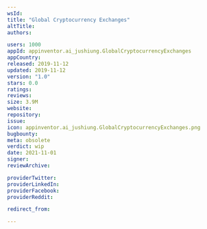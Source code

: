 ```yaml
---
wsId: 
title: "Global Cryptocurrency Exchanges"
altTitle: 
authors:

users: 1000
appId: appinventor.ai_jushiung.GlobalCryptocurrencyExchanges
appCountry: 
released: 2019-11-12
updated: 2019-11-12
version: "1.0"
stars: 0.0
ratings: 
reviews: 
size: 3.9M
website: 
repository: 
issue: 
icon: appinventor.ai_jushiung.GlobalCryptocurrencyExchanges.png
bugbounty: 
meta: obsolete
verdict: wip
date: 2021-11-01
signer: 
reviewArchive:

providerTwitter: 
providerLinkedIn: 
providerFacebook: 
providerReddit: 

redirect_from:

---
```


